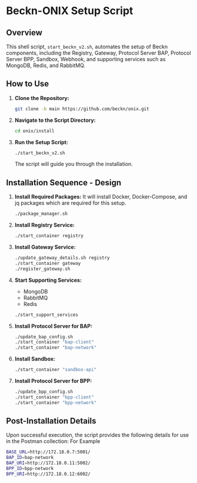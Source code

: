 # Beckn-ONIX Setup Script

## Overview

This shell script, `start_beckn_v2.sh`, automates the setup of Beckn components, including the Registry, Gateway, Protocol Server BAP, Protocol Server BPP, Sandbox, Webhook, and supporting services such as MongoDB, Redis, and RabbitMQ.

## How to Use

1. **Clone the Repository:**

   ```bash
   git clone -b main https://github.com/beckn/onix.git
   ```

2. **Navigate to the Script Directory:**

   ```bash
   cd onix/install
   ```

3. **Run the Setup Script:**

   ```bash
   ./start_beckn_v2.sh
   ```

   The script will guide you through the installation.

## Installation Sequence - Design

1. **Install Required Packages:**
   It will install Docker, Docker-Compose, and jq packages which are required for this setup.

   ```bash
   ./package_manager.sh
   ```

2. **Install Registry Service:**

   ```bash
   ./start_container registry
   ```

3. **Install Gateway Service:**

   ```bash
   ./update_gateway_details.sh registry
   ./start_container gateway
   ./register_gateway.sh
   ```

4. **Start Supporting Services:**

   - MongoDB
   - RabbitMQ
   - Redis

   ```bash
   ./start_support_services
   ```

5. **Install Protocol Server for BAP:**

   ```bash
   ./update_bap_config.sh
   ./start_container "bap-client"
   ./start_container "bap-network"
   ```

6. **Install Sandbox:**

   ```bash
   ./start_container "sandbox-api"
   ```

7. **Install Protocol Server for BPP:**

   ```bash
   ./update_bpp_config.sh
   ./start_container "bpp-client"
   ./start_container "bpp-network"
   ```

## Post-Installation Details

Upon successful execution, the script provides the following details for use in the Postman collection:
For Example

```bash
BASE_URL=http://172.18.0.7:5001/
BAP_ID=bap-network
BAP_URI=http://172.18.0.11:5002/
BPP_ID=bpp-network
BPP_URI=http://172.18.0.12:6002/
```
